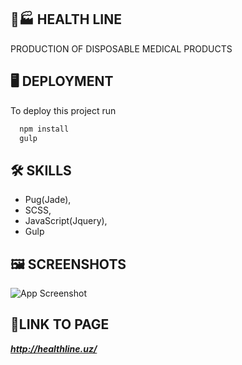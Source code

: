 
## 💉🏭 **HEALTH LINE**

PRODUCTION OF DISPOSABLE MEDICAL PRODUCTS
## 🖥️ **DEPLOYMENT**

To deploy this project run

```bash
  npm install
  gulp
```


## 🛠 **SKILLS**
- Pug(Jade),
- SCSS, 
- JavaScript(Jquery), 
- Gulp


## 🖼️ **SCREENSHOTS**

![App Screenshot](https://i.ibb.co/B4pFRbW/ba7ccf4f26.png)


## 🔗**LINK TO PAGE**

***http://healthline.uz/***

